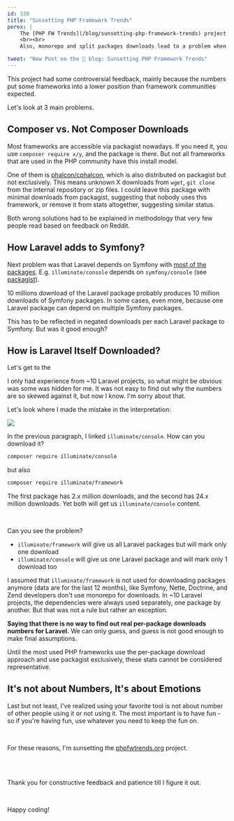 ```yaml
---
id: 330
title: "Sunsetting PHP Framework Trends"
perex: |
    The [PHP FW Trends](/blog/sunsetting-php-framework-trends) project was introduced 2 years ago to compare download statistics over "what they say on the internet". The methodology is based on Packagist data, which worked but had some flaws.
    <br><br>
    Also, monorepo and split packages downloads lead to a problem when one monorepo download has hidden 10-30 package downloads. **There is no way to detect what packages are downloaded or used exactly**, so [this project should be stopped to avoid showing miss-leading](/blog/2020/03/09/art-of-letting-go/) data far from reality.

tweet: "New Post on the 🐘 blog: Sunsetting PHP Framework Trends"
---
```


This project had some controversial feedback, mainly because the numbers put some frameworks into a lower position than framework communities expected.

Let's look at 3 main problems.

## Composer vs. Not Composer Downloads

Most frameworks are accessible via packagist nowadays. If you need it, you use `composer require x/y`, and the package is there. But not all frameworks that are used in the PHP community have this install model.

One of them is [phalcon/cphalcon](https://packagist.org/packages/phalcon/cphalcon), which is also distributed on packagist but not exclusively. This means unknown X downloads from `wget`, `git clone` from the internal repository or zip files. I could leave this package with minimal downloads from packagist, suggesting that nobody uses this framework, or remove it from stats altogether, suggesting similar status.

Both wrong solutions had to be explained in methodology that very few people read based on feedback on Reddit.

## How Laravel adds to Symfony?

Next problem was that Laravel depends on Symfony with [most of the packages](https://packagist.org/packages/laravel/framework). E.g. `illuminate/console` depends on `symfony/console` (see [packagist](https://packagist.org/packages/illuminate/console)).

10 millions download of the Laravel package probably produces 10 million downloads of Symfony packages. In some cases, even more, because one Laravel package can depend on multiple Symfony packages.

This has to be reflected in negated downloads per each Laravel package to Symfony. But was it good enough?

## How is Laravel Itself Downloaded?

Let's get to the

I only had experience from ~10 Laravel projects, so what might be obvious was some was hidden for me. It was not easy to find out why the numbers are so skewed against it, but now I know. I'm sorry about that.

Let's look where I made the mistake in the interpretation:

<img src="https://user-images.githubusercontent.com/924196/127477591-8b1550a8-f2f9-41ad-8492-0b16496663f8.png" class="img-thumbnail">

<br>

In the previous paragraph, I linked `illuminate/console`. How can you download it?

```bash
composer require illuminate/console
```

but also

```bash
composer require illuminate/framework
```

The first package has 2.x million downloads, and the second has 24.x million downloads. Yet both will get us `illuminate/console` content.

<br>

Can you see the problem?

* `illuminate/framework` will give us all Laravel packages but will mark only one download
* `illuminate/console` will give us one Laravel package and will mark only 1 download too

I assumed that `illuminate/framework` is not used for downloading packages anymore (data are for the last 12 months), like Symfony, Nette, Doctrine, and Zend developers don't use monorepo for downloads. In ~10 Laravel projects, the dependencies were always used separately, one package by another. But that was not a rule but rather an exception.

**Saying that there is no way to find out real per-package downloads numbers for Laravel.** We can only guess, and guess is not good enough to make final assumptions.

Until the most used PHP frameworks use the per-package download approach and use packagist exclusively, these stats cannot be considered representative.

## It's not about Numbers, It's about Emotions

Last but not least, I've realized using your favorite tool is not about number of other people using it or not using it. The most important is to have fun - so if you're having fun, use whatever you need to keep the fun on.

<br>

For these reasons, I'm sunsetting the [phpfwtrends.org](https://phpfwtrends.org/) project.

<br><br>

Thank you for constructive feedback and patience till I figure it out.

<br>

Happy coding!

